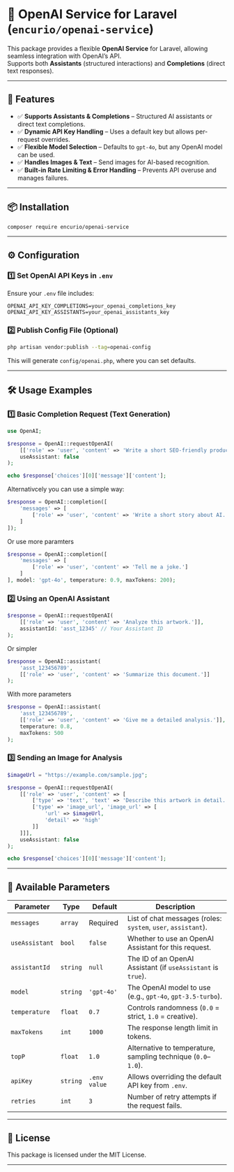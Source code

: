 # 🚀 OpenAI Service for Laravel (`encurio/openai-service`)

This package provides a flexible **OpenAI Service** for Laravel, allowing seamless integration with OpenAI’s API.  
Supports both **Assistants** (structured interactions) and **Completions** (direct text responses).  

---

## 📌 Features
- ✅ **Supports Assistants & Completions** – Structured AI assistants or direct text completions.
- ✅ **Dynamic API Key Handling** – Uses a default key but allows per-request overrides.
- ✅ **Flexible Model Selection** – Defaults to `gpt-4o`, but any OpenAI model can be used.
- ✅ **Handles Images & Text** – Send images for AI-based recognition.
- ✅ **Built-in Rate Limiting & Error Handling** – Prevents API overuse and manages failures.

---

## 📦 Installation
```bash
composer require encurio/openai-service
```

---

## ⚙️ Configuration

### 1️⃣ Set OpenAI API Keys in `.env`
Ensure your `.env` file includes:
```env
OPENAI_API_KEY_COMPLETIONS=your_openai_completions_key
OPENAI_API_KEY_ASSISTANTS=your_openai_assistants_key
```
### 2️⃣ Publish Config File (Optional)
```bash
php artisan vendor:publish --tag=openai-config
```
This will generate `config/openai.php`, where you can set defaults.

---
## 🛠️ Usage Examples

### 1️⃣ Basic Completion Request (Text Generation)
```php
use OpenAI;

$response = OpenAI::requestOpenAI(
    [['role' => 'user', 'content' => 'Write a short SEO-friendly product description.']],
    useAssistant: false
);

echo $response['choices'][0]['message']['content'];
```
Alternativcely you can use a simple way:
```php
$response = OpenAI::completion([
    'messages' => [
        ['role' => 'user', 'content' => 'Write a short story about AI.']
    ]
]);
```
Or use more paramters
```php
$response = OpenAI::completion([
    'messages' => [
        ['role' => 'user', 'content' => 'Tell me a joke.']
    ]
], model: 'gpt-4o', temperature: 0.9, maxTokens: 200);
```

### 2️⃣ Using an OpenAI Assistant
```php
$response = OpenAI::requestOpenAI(
    [['role' => 'user', 'content' => 'Analyze this artwork.']],
    assistantId: 'asst_12345' // Your Assistant ID
);
```
Or simpler
```php
$response = OpenAI::assistant(
    'asst_123456789',
    [['role' => 'user', 'content' => 'Summarize this document.']]
);
```
With more parameters
```php
$response = OpenAI::assistant(
    'asst_123456789',
    [['role' => 'user', 'content' => 'Give me a detailed analysis.']],
    temperature: 0.8,
    maxTokens: 500
);

```


### 3️⃣ Sending an Image for Analysis
```php
$imageUrl = "https://example.com/sample.jpg";

$response = OpenAI::requestOpenAI(
    [['role' => 'user', 'content' => [
        ['type' => 'text', 'text' => 'Describe this artwork in detail.'],
        ['type' => 'image_url', 'image_url' => [
            'url' => $imageUrl,
            'detail' => 'high'
        ]]
    ]]],
    useAssistant: false
);

echo $response['choices'][0]['message']['content'];
```

---

## 🔧 Available Parameters
| Parameter       | Type      | Default      | Description |
|----------------|-----------|--------------|-------------|
| `messages`     | `array`   | Required     | List of chat messages (roles: `system`, `user`, `assistant`). |
| `useAssistant` | `bool`    | `false`      | Whether to use an OpenAI Assistant for this request. |
| `assistantId`  | `string`  | `null`       | The ID of an OpenAI Assistant (if `useAssistant` is `true`). |
| `model`        | `string`  | `'gpt-4o'`   | The OpenAI model to use (e.g., `gpt-4o`, `gpt-3.5-turbo`). |
| `temperature`  | `float`   | `0.7`        | Controls randomness (`0.0` = strict, `1.0` = creative). |
| `maxTokens`    | `int`     | `1000`       | The response length limit in tokens. |
| `topP`         | `float`   | `1.0`        | Alternative to temperature, sampling technique (`0.0`–`1.0`). |
| `apiKey`       | `string`  | `.env value` | Allows overriding the default API key from `.env`. |
| `retries`      | `int`     | `3`          | Number of retry attempts if the request fails. |

---
## 📄 License
This package is licensed under the MIT License.

---
